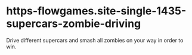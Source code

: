 # https-flowgames.site-single-1435-supercars-zombie-driving
Drive different supercars and smash all zombies on your way in order to win.
